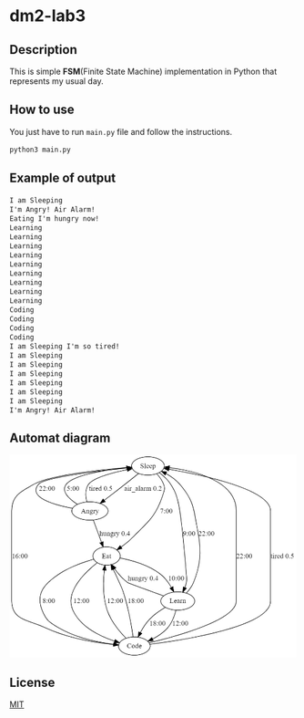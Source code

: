 # dm2-lab3

## Description

This is simple **FSM**(Finite State Machine) implementation in Python that represents my usual day.

## How to use
You just have to run `main.py` file and follow the instructions.
```bash
python3 main.py
```

## Example of output
```
I am Sleeping 
I'm Angry! Air Alarm!
Eating I'm hungry now!
Learning
Learning
Learning
Learning
Learning
Learning
Learning
Learning
Learning
Coding
Coding
Coding
Coding
I am Sleeping I'm so tired!
I am Sleeping
I am Sleeping
I am Sleeping
I am Sleeping
I am Sleeping
I am Sleeping
I'm Angry! Air Alarm!
```

## Automat diagram
![Automat diagram](graphviz.png)

## License
[MIT](https://choosealicense.com/licenses/mit/)
